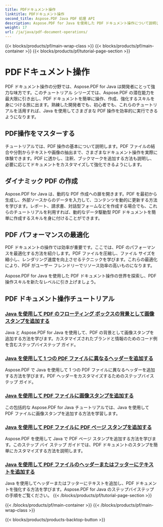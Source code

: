 ```yaml
---
title: PDFドキュメント操作
linktitle: PDFドキュメント操作
second_title: Aspose.PDF Java PDF 処理 API
description: Aspose.PDF for Java を使用した PDF ドキュメント操作について説明します。Java で PDF をシームレスに操作、作成、強化する方法を学びます。
weight: 17
url: /ja/java/pdf-document-operations/
---
```


{{< blocks/products/pf/main-wrap-class >}}
{{< blocks/products/pf/main-container >}}
{{< blocks/products/pf/tutorial-page-section >}}

# PDFドキュメント操作


PDF ドキュメント操作の分野では、Aspose.PDF for Java は開発者にとって強力な味方です。このチュートリアル シリーズでは、Aspose.PDF の潜在能力を最大限に引き出し、PDF ドキュメントを簡単に操作、作成、強化するスキルを身につける旅に出ます。熟練した開発者でも、初心者でも、これらのチュートリアルを活用すれば、Java を使用してさまざまな PDF 操作を効率的に実行できるようになります。

## PDF操作をマスターする

チュートリアルでは、PDF 操作の基本について説明します。PDF ファイルの結合や分割からテキストや画像の抽出まで、さまざまなドキュメント操作を実際に体験できます。PDF に透かし、注釈、ブックマークを追加する方法も説明し、必要に応じてドキュメントをカスタマイズして強化できるようにします。

## ダイナミック PDF の作成

Aspose.PDF for Java は、動的な PDF 作成への扉を開きます。PDF を最初から生成し、外部ソースからのデータを入力して、コンテンツを動的に更新する方法を学びます。レポート、請求書、対話型フォームなどを作成する場合でも、これらのチュートリアルを利用すれば、動的なデータ駆動型 PDF ドキュメントを簡単に作成するスキルを身に付けることができます。

## PDF パフォーマンスの最適化

PDF ドキュメントの操作では効率が重要です。ここでは、PDF のパフォーマンスを最適化する方法を紹介します。PDF ファイルを圧縮し、ファイル サイズを縮小し、レンダリング速度を向上させるテクニックを学びます。これらの最適化により、PDF がユーザー フレンドリーでリソース効率の高いものになります。

Aspose.PDF for Java を使用した PDF ドキュメント操作の世界を探索し、PDF 操作スキルを新たなレベルに引き上げましょう。

## PDF ドキュメント操作チュートリアル
### [Java を使用して PDF のフローティング ボックスの背景として画像スタンプを追加する](./add-image-stamp-as-background-in-floating-box-of-pdf-using-java/)
Java と Aspose.PDF for Java を使用して、PDF の背景として画像スタンプを追加する方法を学びます。カスタマイズされたブランドと情報のためのコード例を含むステップバイステップ ガイド。
### [Java を使用して 1 つの PDF ファイルに異なるヘッダーを追加する](./adding-different-headers-in-one-pdf-file-using-java/)
Aspose.PDF で Java を使用して 1 つの PDF ファイルに異なるヘッダーを追加する方法を学びます。PDF ヘッダーをカスタマイズするためのステップバイステップ ガイド。
### [Java を使用して PDF ファイルに画像スタンプを追加する](./adding-image-stamp-in-pdf-file-using-java/)
この包括的な Aspose.PDF for Java チュートリアルでは、Java を使用して PDF ファイルに画像スタンプを追加する方法を学習します。
### [Java を使用して PDF ファイルに PDF ページ スタンプを追加する](./adding-pdf-page-stamp-in-pdf-file-using-java/)
Aspose.PDF を使用して Java で PDF ページ スタンプを追加する方法を学びます。このステップ バイ ステップ ガイドでは、PDF ドキュメントのスタンプを簡単にカスタマイズする方法を説明します。
### [Java を使用して PDF ファイルのヘッダーまたはフッターにテキストを追加する](./adding-text-in-header-or-footer-of-pdf-file-using-java/)
Java を使用してヘッダーまたはフッターにテキストを追加し、PDF ドキュメントを強化する方法を学びます。Aspose.PDF for Java のステップバイステップの手順をご覧ください。
{{< /blocks/products/pf/tutorial-page-section >}}

{{< /blocks/products/pf/main-container >}}
{{< /blocks/products/pf/main-wrap-class >}}

{{< blocks/products/products-backtop-button >}}
